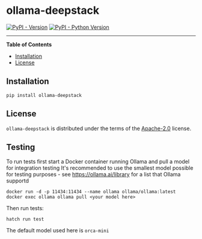 # ollama-deepstack

[![PyPI - Version](https://img.shields.io/pypi/v/ollama-deepstack.svg)](https://pypi.org/project/ollama-deepstack)
[![PyPI - Python Version](https://img.shields.io/pypi/pyversions/ollama-deepstack.svg)](https://pypi.org/project/ollama-deepstack)

-----

**Table of Contents**

- [Installation](#installation)
- [License](#license)

## Installation

```console
pip install ollama-deepstack
```

## License

`ollama-deepstack` is distributed under the terms of the [Apache-2.0](https://spdx.org/licenses/Apache-2.0.html) license.

## Testing

To run tests first start a Docker container running Ollama and pull a model for integration testing
It's recommended to use the smallest model possible for testing purposes - see https://ollama.ai/library for a list that Ollama supportd

```console
docker run -d -p 11434:11434 --name ollama ollama/ollama:latest
docker exec ollama ollama pull <your model here>
```

Then run tests:

```console
hatch run test
```

The default model used here is ``orca-mini``